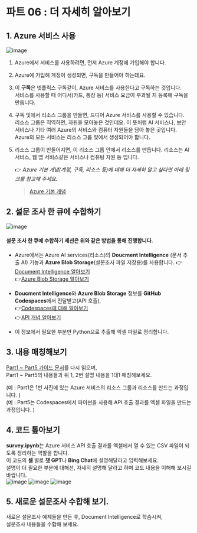 # 파트 06 : 더 자세히 알아보기

## 1. Azure 서비스 사용


![image](https://github.com/pmj-chosim/Collect_Survey_Result/assets/114579651/80320bb2-d1fd-4569-bc03-b0cca49b5f03)

1. Azure에서 서비스를 사용하려면, 먼저 Azure 계정에 가입해야 합니다.  
1. Azure에 가입해 계정이 생성되면, 구독을 만들어야 하는데요.  
1. 이 **구독**은 넷플릭스 구독같이, Azure 서비스를 사용한다고 구독하는 것입니다.  
 서비스를 사용할 때 어디서(카드, 통장 등) 서비스 요금이 부과될 지 등록해 구독을 만듭니다.  
1. 구독 및에서 리소스 그룹을 만들면, 드디어 Azure 서비스를 사용할 수 있습니다.  
   리소스 그룹은 직역하면, 자원을 모아놓은 것인데요. 이 뜻처럼 AI 서비스나, 보안 서비스나 기타 여러 Azure의 서비스와 컴퓨터 자원들을 담아 놓은 곳입니다.
    Azure의 모든 서비스는 리소스 그룹 및에서 생성되어야 합니다.  
  
1. 리소스 그룹이 만들어지면, 이 리소스 그룹 안에서 리소스를 만듭니다.
   리소스는 AI 서비스, 웹 앱 서비스같은 서비스나 컴퓨팅 자원 등 입니다.

   👉 _Azure 기본 개념(계정, 구독, 리소스 등)에 대해 더 자세히 알고 싶다면 아래 링크를 참고해 주세요._
   > [Azure 기본 개념](https://woowah.tistory.com/4)  
  
## 2. 설문 조사 한 큐에 수합하기

![image](https://github.com/pmj-chosim/Collect_Survey_Result/assets/114579651/026a0300-b228-42f9-acc8-2e474bfb754b)


 #### 설문 조사 한 큐에 수합하기 세션은 위와 같은 방법을 통해 진행합니다.

   * Azure에서는  Azure AI services(리소스)의 **Doucment Intelligence** (문서 추출 AI) 기능과  **Azure Blob Storage**(설문조사 파일 저장용)를 사용합니다.
           👉[Document Intelligence 알아보기](https://learn.microsoft.com/ko-kr/azure/ai-services/document-intelligence/overview?view=doc-intel-4.0.0)<br>
           👉[Azure Blob Storage 알아보기](https://learn.microsoft.com/ko-kr/azure/storage/blobs/storage-blobs-introduction) <br>
             
   * **Doucment Intelligence**와 **Azure Blob Storage** 정보를 **GitHub Codespaces**에서 전달받고(API 호출), <br>
           👉[Codespaces에 대해 알아보기](https://docs.github.com/ko/codespaces/overview)<br>
           👉[API 개념 알아보기](https://www.redhat.com/ko/topics/api/what-are-application-programming-interfaces)  
   * 이 정보에서 필요한 부분만 Python으로 추출해 엑셀 파일로 정리합니다.   

 ## 3. 내용 매칭해보기
 [Part1 ~ Part5 가이드 문서](https://github.com/pmj-chosim/Collect_Survey_Result/blob/main/sessionguide/Part01.md)를 다시 읽으며, <br>
 Part1 ~ Part5의 내용들과 위 1, 2번 설명 내용을 1대1 매칭해보세요.  
   
 (예 : Part1은 1번 사진에 있는 Azure 서비스의 리소스 그룹과 리소스를 만드는 과정입니다. )  
 (예 : Part5는 Codespaces에서 파이썬을 사용해 API 호출 결과를 엑셀 파일을 만드는 과정입니다. )


 ## 4. 코드 톺아보기
 **survey.ipynb**는 Azure 서비스 API 호출 결과를 엑셀에서 열 수 있는 CSV 파일이 되도록 정리하는 역할을 합니다.  
 이 코드의 **셀** 별로 **챗 GPT**나 **Bing Chat**에 설명해달라고 입력해보세요.  
 설명이 더 필요한 부분에 대해선, 자세히 설명해 달라고 하며 코드 내용을 이해해 보시길 바랍니다.  <br>
 ![image](https://github.com/pmj-chosim/Collect_Survey_Result/assets/114579651/7d5efff9-f2b8-4ecd-86e1-110c3fe69a83)
![image](https://github.com/pmj-chosim/Collect_Survey_Result/assets/114579651/4d9d678a-198e-4d09-aac1-f39c571a8e97)
![image](https://github.com/pmj-chosim/Collect_Survey_Result/assets/114579651/cf2b4b18-c33e-44f5-9c06-1267a15a4894)

   
## 5. 새로운 설문조사 수합해 보기.
새로운 설문조사 예제들을 만든 후, Document Intelligence로 학슴시켜, <br>
설문조사 내용들을 수합해 보세요.
